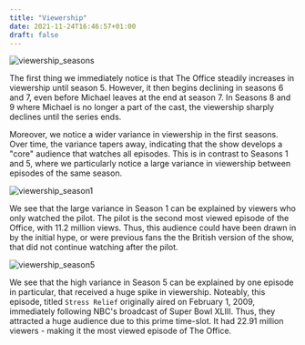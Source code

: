 ```yaml
---
title: "Viewership"
date: 2021-11-24T16:46:57+01:00
draft: false
---
```



![viewership_seasons]({{<baseurl>}}/images/viewership_seasons.png)

The first thing we immediately notice is that The Office steadily increases in viewership until season 5. However, it then begins declining in seasons 6 and 7, even before Michael leaves at the end at season 7. In Seasons 8 and 9 where Michael is no longer a part of the cast, the viewership sharply declines until the series ends.

Moreover, we notice a wider variance in viewership in the first seasons. Over time, the variance tapers away, indicating that the show develops a "core" audience that watches all episodes. This is in contrast to Seasons 1 and 5, where we particularly notice a large variance in viewership between episodes of the same season.

![viewership_season1]({{<baseurl>}}/images/viewership_season1.png)

We see that the large variance in Season 1 can be explained by viewers who only watched the pilot. The pilot is the second most viewed episode of the Office, with 11.2 million views. Thus, this audience could have been drawn in by the initial hype, or were previous fans the the British version of the show, that did not continue watching after the pilot.

![viewership_season5]({{<baseurl>}}/images/viewership_season5.png)

We see that the high variance in Season 5 can be explained by one episode in particular, that received a huge spike in viewership. Noteably, this episode, titled `Stress Relief` originally aired on February 1, 2009, immediately following NBC's broadcast of Super Bowl XLIII. Thus, they attracted a huge audience due to this prime time-slot. It had 22.91 million viewers - making it the most viewed episode of The Office.
